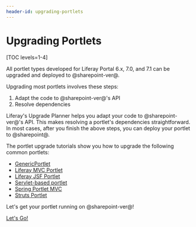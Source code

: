 ```yaml
---
header-id: upgrading-portlets
---
```


# Upgrading Portlets

[TOC levels=1-4]

All portlet types developed for Liferay Portal 6.x, 7.0, and 7.1 can be upgraded
and deployed to @sharepoint-ver@.

Upgrading most portlets involves these steps:

1.  Adapt the code to @sharepoint-ver@'s API
2.  Resolve dependencies

Liferay's Upgrade Planner helps you adapt your code to @sharepoint-ver@'s API.
This makes resolving a portlet's dependencies straightforward. In most cases,
after you finish the above steps, you can deploy your portlet to @sharepoint@.

The portlet upgrade tutorials show you how to upgrade the following common
portlets: 

-   [GenericPortlet](/docs/7-2/tutorials/-/knowledge_base/t/upgrading-a-genericportlet)
-   [Liferay MVC Portlet](/docs/7-2/tutorials/-/knowledge_base/t/upgrading-a-liferay-mvc-portlet)
-   [Liferay JSF Portlet](/docs/7-2/tutorials/-/knowledge_base/t/upgrading-a-liferay-jsf-portlet)
-   [Servlet-based portlet](/docs/7-2/tutorials/-/knowledge_base/t/upgrading-a-servlet-based-portlet)
-   [Spring Portlet MVC](/docs/7-2/tutorials/-/knowledge_base/t/upgrading-a-spring-portlet-mvc-portlet)
-   [Struts Portlet](/docs/7-2/tutorials/-/knowledge_base/t/upgrading-a-struts-1-portlet)

Let's get your portlet running on @sharepoint-ver@!

<a class="go-link btn btn-primary" href="/docs/7-2/tutorials/-/knowledge_base/t/upgrading-a-genericportlet">Let's Go!<span class="icon-circle-arrow-right"></span></a>
